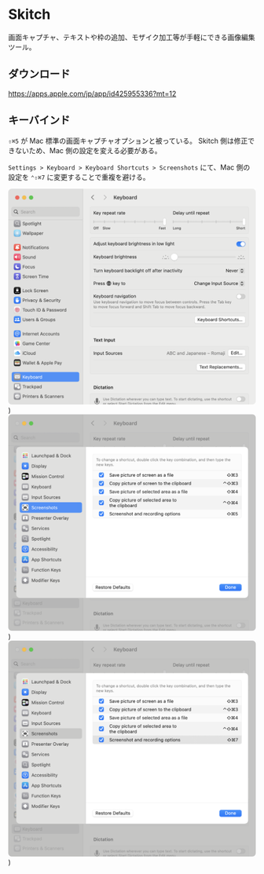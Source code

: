 # Skitch

画面キャプチャ、テキストや枠の追加、モザイク加工等が手軽にできる画像編集ツール。

## ダウンロード

https://apps.apple.com/jp/app/id425955336?mt=12

## キーバインド

`⇧⌘5` が Mac 標準の画面キャプチャオプションと被っている。
Skitch 側は修正できないため、Mac 側の設定を変える必要がある。

`Settings > Keyboard > Keyboard Shortcuts > Screenshots` にて、Mac 側の設定を `⌃⇧⌘7` に変更することで重複を避ける。

![](../assets/img/skitch_01.png))
![](../assets/img/skitch_02.png))
![](../assets/img/skitch_03.png))
